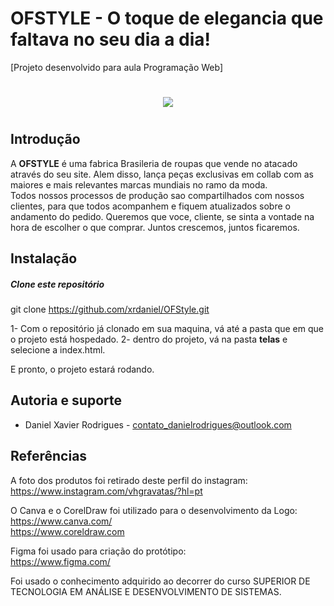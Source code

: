 # OFSTYLE - O toque de elegancia que faltava no seu dia a dia!

[Projeto desenvolvido para aula Programação Web]

<h1 align = "center"> <img src = "https://github.com/xrdaniel/OFStyle/assets/125705404/9f07ac95-f65b-42a9-97ad-72bea21b96e9" /><h1/>

## Introdução
  A <strong> OFSTYLE</strong> é uma fabrica Brasileria de roupas que vende no atacado através do seu site.
  Alem disso, lança peças exclusivas em collab com as maiores e mais relevantes marcas mundiais no ramo da moda.<br>
  Todos nossos processos de produção sao compartilhados com nossos clientes, para que todos acompanhem e fiquem atualizados sobre o andamento do pedido. Queremos que voce, cliente, se sinta a vontade na hora de escolher   o que comprar. Juntos crescemos, juntos ficaremos.


## Instalação

##### Clone este repositório
 git clone https://github.com/xrdaniel/OFStyle.git
  
1- Com o repositório já clonado em sua maquina, vá até a pasta que em que o projeto está hospedado.
2- dentro do projeto, vá na pasta <strong>telas</strong> e selecione a index.html.
  
 E pronto, o projeto estará rodando.


## Autoria e suporte
- Daniel Xavier Rodrigues - contato_danielrodrigues@outlook.com
  
## Referências 
A foto dos produtos foi retirado deste perfil do instagram: <br>
https://www.instagram.com/vhgravatas/?hl=pt<br>

O Canva e o CorelDraw foi utilizado para o desenvolvimento da Logo:<br>
https://www.canva.com/ <br>
https://www.coreldraw.com<br>
  
Figma foi usado para criação do protótipo:<br>
https://www.figma.com/
  
Foi usado o conhecimento adquirido ao  decorrer do curso SUPERIOR DE TECNOLOGIA EM ANÁLISE E DESENVOLVIMENTO DE SISTEMAS. 
  

